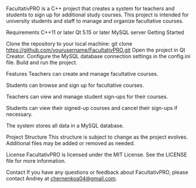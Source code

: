 FacultativPRO is a C++ project that creates a system for teachers and students to sign up for additional study courses. This project is intended for university students and staff to manage and organize facultative courses.


Requirements
C++11 or later
Qt 5.15 or later
MySQL server
Getting Started


Clone the repository to your local machine:
git clone https://github.com/yourusername/FacultativPRO.git
Open the project in Qt Creator.
Configure the MySQL database connection settings in the config.ini file.
Build and run the project.


Features
Teachers can create and manage facultative courses.

Students can browse and sign up for facultative courses.

Teachers can view and manage student sign-ups for their courses.

Students can view their signed-up courses and cancel their sign-ups if necessary.

The system stores all data in a MySQL database.


Project Structure
This structure is subject to change as the project evolves. Additional files may be added or removed as needed.


License
FacultativPRO is licensed under the MIT License. See the LICENSE file for more information.


Contact
If you have any questions or feedback about FacultativPRO, please contact Andrey at chernenkoa04@gmail.com.

